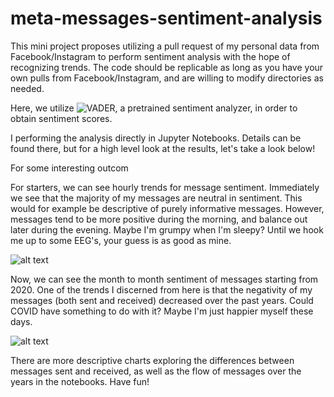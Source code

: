 # meta-messages-sentiment-analysis
This mini project proposes utilizing a pull request of my personal data from Facebook/Instagram to perform sentiment analysis with the hope of recognizing trends. The code should be replicable as long as you have your own pulls from Facebook/Instagram, and are willing to modify directories as needed.

Here, we utilize ![VADER](https://github.com/cjhutto/vaderSentiment), a pretrained sentiment analyzer, in order to obtain sentiment scores.

I performing the analysis directly in Jupyter Notebooks. Details can be found there, but for a high level look at the results, let's take a look below!

For some interesting outcom

For starters, we can see hourly trends for message sentiment. Immediately we see that the majority of my messages are neutral in sentiment. This would for example be descriptive of purely informative messages. However, messages tend to be more positive during the morning, and balance out later during the evening. Maybe I'm grumpy when I'm sleepy? Until we hook me up to some EEG's, your guess is as good as mine.

![alt text](https://i.imgur.com/OSiaVit.png)

Now, we can see the month to month sentiment of messages starting from 2020. One of the trends I discerned from here is that the negativity of my messages (both sent and received) decreased over the past years. Could COVID have something to do with it? Maybe I'm just happier myself these days.

![alt text](https://i.imgur.com/NlZO3h1.png)

There are more descriptive charts exploring the differences between messages sent and received, as well as the flow of messages over the years in the notebooks. Have fun!
